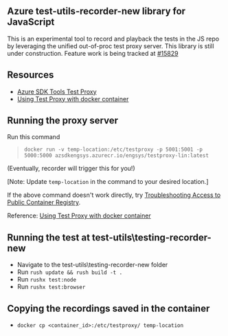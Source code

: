 ## Azure test-utils-recorder-new library for JavaScript

This is an experimental tool to record and playback the tests in the JS repo by leveraging the unified out-of-proc test proxy server. This library is still under construction.
Feature work is being tracked at [#15829](https://github.com/Azure/azure-sdk-for-js/issues/15829)

## Resources

- [Azure SDK Tools Test Proxy](https://github.com/Azure/azure-sdk-tools/tree/main/tools/test-proxy/Azure.Sdk.Tools.TestProxy)
- [Using Test Proxy with docker container](https://github.com/Azure/azure-sdk-tools/tree/main/tools/test-proxy/docker#build-and-run)

## Running the proxy server

Run this command

> `docker run -v temp-location:/etc/testproxy -p 5001:5001 -p 5000:5000 azsdkengsys.azurecr.io/engsys/testproxy-lin:latest`

(Eventually, recorder will trigger this for you!)

[Note: Update `temp-location` in the command to your desired location.]

If the above command doesn't work directly, try [Troubleshooting Access to Public Container Registry](https://github.com/Azure/azure-sdk-tools/tree/main/tools/test-proxy/docker#troubleshooting-access-to-public-container-registry).

Reference: [Using Test Proxy with docker container](https://github.com/Azure/azure-sdk-tools/tree/main/tools/test-proxy/docker#build-and-run)

## Running the test at test-utils\testing-recorder-new

- Navigate to the test-utils\testing-recorder-new folder
- Run `rush update && rush build -t .`
- Run `rushx test:node`
- Run `rushx test:browser`

## Copying the recordings saved in the container

- `docker cp <container_id>:/etc/testproxy/ temp-location`
